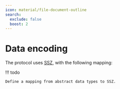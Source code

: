 ```yaml
---
icon: material/file-document-outline
search:
  exclude: false
  boost: 2
---
```


# Data encoding

The protocol uses [SSZ](https://github.com/ethereum/consensus-specs/blob/dev/ssz/simple-serialize.md), with the following mapping:

!!! todo

    Define a mapping from abstract data types to SSZ.
